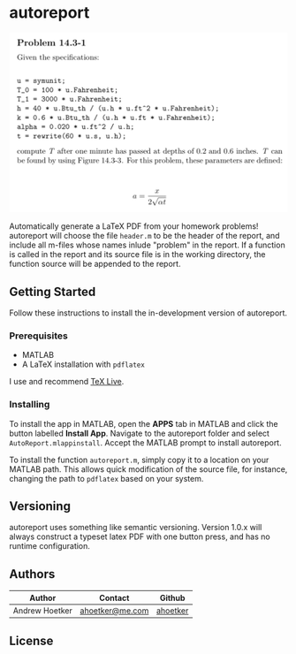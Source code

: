 # autoreport

![](autoreport.png)

Automatically generate a LaTeX PDF from your homework problems! autoreport
will choose the file `header.m` to be the header of the report, and include
all m-files whose names inlude "problem" in the report. If a function is called
in the report and its source file is in the working directory, the function source
will be appended to the report. 

## Getting Started

Follow these instructions to install the in-development version of autoreport.

### Prerequisites

+ MATLAB
+ A LaTeX installation with `pdflatex`

I use and recommend [TeX Live](https://www.tug.org/texlive/).

### Installing

To install the app in MATLAB, open the **APPS** tab in MATLAB and click the button
labelled **Install App**. Navigate to the autoreport folder and select `AutoReport.mlappinstall`.
Accept the MATLAB prompt to install autoreport. 

To install the function `autoreport.m`, simply copy it to a location on your MATLAB path. This allows
quick modification of the source file, for instance, changing the path to `pdflatex` based on your system.  

## Versioning

autoreport uses something like semantic versioning. Version 1.0.x will always construct
a typeset latex PDF with one button press, and has no runtime configuration.

## Authors

Author | Contact | Github
--- | --- | ---
Andrew Hoetker | ahoetker@me.com | [ahoetker](https://github.com/ahoetker)

## License
